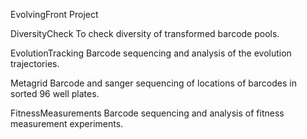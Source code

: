 EvolvingFront Project

DiversityCheck
	To check diversity of transformed barcode pools.

EvolutionTracking
	Barcode sequencing and analysis of the evolution trajectories.

Metagrid
	Barcode and sanger sequencing of locations of barcodes in sorted 96 well plates.

FitnessMeasurements
	Barcode sequencing and analysis of fitness measurement experiments.
